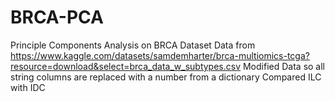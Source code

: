 # BRCA-PCA
Principle Components Analysis on BRCA Dataset
Data from https://www.kaggle.com/datasets/samdemharter/brca-multiomics-tcga?resource=download&select=brca_data_w_subtypes.csv
Modified Data so all string columns are replaced with a number from a dictionary
Compared ILC with IDC
